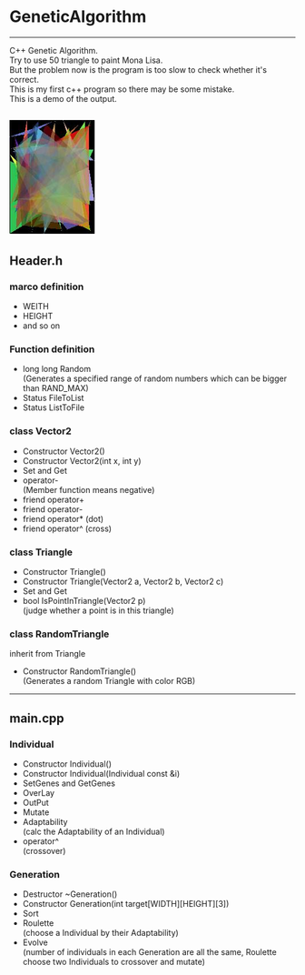 # GeneticAlgorithm  
----
C++ Genetic Algorithm.  
Try to use 50 triangle to paint Mona Lisa.  
But the problem now is the program is too slow to check whether it's correct.  
This is my first c++ program so there may be some mistake.    
This is a demo of the output.  

![](/output.jpg)
--------  
## Header.h  
### marco definition  
* WEITH
* HEIGHT
* and so on
### Function definition  
* long long Random  
(Generates a specified range of random numbers which can be bigger than RAND_MAX)
* Status FileToList
* Status ListToFile
### class Vector2  
* Constructor Vector2()
* Constructor Vector2(int x, int y)
* Set and Get
* operator-  
(Member function means negative)
* friend operator+
* friend operator-
* friend operator*  (dot)
* friend operator^  (cross)
### class Triangle  
* Constructor Triangle()
* Constructor Triangle(Vector2 a, Vector2 b, Vector2 c)
* Set and Get
* bool IsPointInTriangle(Vector2 p)  
(judge whether a point is in this triangle)
### class RandomTriangle  
inherit from Triangle
* Constructor RandomTriangle()  
(Generates a random Triangle with color RGB)
-------
## main.cpp  
### Individual  
* Constructor Individual()
* Constructor Individual(Individual const &i)
* SetGenes and GetGenes
* OverLay
* OutPut
* Mutate
* Adaptability  
(calc the Adaptability of an Individual)
* operator^  
(crossover)
### Generation  
* Destructor ~Generation()
* Constructor Generation(int target[WIDTH][HEIGHT][3])
* Sort
* Roulette  
(choose a Individual by their Adaptability)
* Evolve  
(number of individuals in each Generation are all the same, Roulette choose two Individuals to crossover and mutate)
